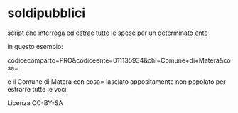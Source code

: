 # soldipubblici
script che interroga ed estrae tutte le spese per un determinato ente 

in questo esempio:

codicecomparto=PRO&codiceente=011135934&chi=Comune+di+Matera&cosa=

è il Comune di Matera con cosa= lasciato appositamente non popolato per estrarre tutte le voci

Licenza CC-BY-SA 
